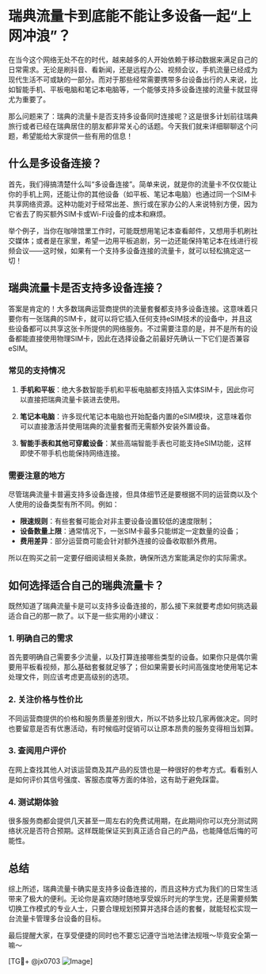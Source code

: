# 瑞典流量卡到底能不能让多设备一起“上网冲浪”？

在当今这个网络无处不在的时代，越来越多的人开始依赖于移动数据来满足自己的日常需求。无论是刷抖音、看新闻，还是远程办公、视频会议，手机流量已经成为现代生活不可或缺的一部分。而对于那些经常需要携带多台设备出行的人来说，比如智能手机、平板电脑和笔记本电脑等，一个能够支持多设备连接的流量卡就显得尤为重要了。

那么问题来了：瑞典的流量卡是否支持多设备同时连接呢？这是很多计划前往瑞典旅行或者已经在瑞典居住的朋友都非常关心的话题。今天我们就来详细聊聊这个问题，希望能给大家提供一些有用的信息！

## 什么是多设备连接？

首先，我们得搞清楚什么叫“多设备连接”。简单来说，就是你的流量卡不仅仅能让你的手机上网，还能让你的其他设备（如平板、笔记本电脑）也通过同一个SIM卡共享网络资源。这种功能对于经常出差、旅行或在家办公的人来说特别方便，因为它省去了购买额外SIM卡或Wi-Fi设备的成本和麻烦。

举个例子，当你在咖啡馆里工作时，可能既想用笔记本查看邮件，又想用手机刷社交媒体；或者是在家里，希望一边用平板追剧，另一边还能保持笔记本在线进行视频会议——这时候，如果有一个支持多设备连接的流量卡，就可以轻松搞定这一切！

## 瑞典流量卡是否支持多设备连接？

答案是肯定的！大多数瑞典运营商提供的流量套餐都支持多设备连接。这意味着只要你有一张瑞典的SIM卡，就可以将它插入任何支持eSIM技术的设备中，并且这些设备都可以共享这张卡所提供的网络服务。不过需要注意的是，并不是所有的设备都能直接使用物理SIM卡，因此在选择设备之前最好先确认一下它们是否兼容eSIM。

### 常见的支持情况

1. **手机和平板**：绝大多数智能手机和平板电脑都支持插入实体SIM卡，因此你可以直接把瑞典流量卡装进去使用。
   
2. **笔记本电脑**：许多现代笔记本电脑也开始配备内置的eSIM模块，这意味着你可以直接激活并使用瑞典的流量套餐而无需额外安装外置设备。

3. **智能手表和其他可穿戴设备**：某些高端智能手表也可能支持eSIM功能，这样即使不带手机也能保持网络连接。

### 需要注意的地方

尽管瑞典流量卡普遍支持多设备连接，但具体细节还是要根据不同的运营商以及个人使用的设备类型有所不同。例如：
- **限速规则**：有些套餐可能会对非主要设备设置较低的速度限制；
- **设备数量上限**：通常情况下，一张SIM卡最多只能绑定一定数量的设备；
- **费用差异**：部分运营商可能会针对额外连接的设备收取额外费用。

所以在购买之前一定要仔细阅读相关条款，确保所选方案能满足你的实际需求。

## 如何选择适合自己的瑞典流量卡？

既然知道了瑞典流量卡是可以支持多设备连接的，那么接下来就要考虑如何挑选最适合自己的那一款了。以下是一些实用的小建议：

### 1. 明确自己的需求
首先要明确自己需要多少流量，以及打算连接哪些类型的设备。如果你只是偶尔需要用平板看视频，那么基础套餐就足够了；但如果需要长时间高强度地使用笔记本处理文件，则应该考虑更高级别的选项。

### 2. 关注价格与性价比
不同运营商提供的价格和服务质量差别很大，所以不妨多比较几家再做决定。同时也要留意是否有优惠活动，有时候临时促销可以让原本昂贵的服务变得相当划算。

### 3. 查阅用户评价
在网上查找其他人对该运营商及其产品的反馈也是一种很好的参考方式。看看别人是如何评价其信号强度、客服态度等方面的体验，这有助于避免踩雷。

### 4. 测试期体验
很多服务商都会提供几天甚至一周左右的免费试用期，在此期间你可以充分测试网络状况是否符合预期。这样既能保证买到真正适合自己的产品，也能降低后悔的可能性。

## 总结

综上所述，瑞典流量卡确实是支持多设备连接的，而且这种方式为我们的日常生活带来了极大的便利。无论你是喜欢随时随地享受娱乐时光的学生党，还是需要频繁切换工作模式的专业人士，只要合理规划预算并选择合适的套餐，就能轻松实现一台流量卡管理多台设备的目标。

最后提醒大家，在享受便捷的同时也不要忘记遵守当地法律法规哦～毕竟安全第一嘛～

[TG💪+ @jx0703 ![Image](https://github.com/user-attachments/assets/dbca1d08-cadb-493c-b0ec-ad6f7a83f270)]